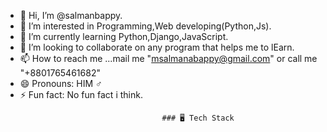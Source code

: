 - 👋 Hi, I’m @salmanbappy.
- 👀 I’m interested in Programming,Web developing(Python,Js).
- 🌱 I’m currently learning Python,Django,JavaScript.
- 💞️ I’m looking to collaborate on any program that helps me to lEarn.
- 📫 How to reach me ...mail me "msalmanabappy@gmail.com" or call me "+8801765461682"
- 😄 Pronouns: HIM ♂️
- ⚡ Fun fact: No fun fact i think.

<!---
salmanbappy/salmanbappy is a ✨ special ✨ repository because its `README.md` (this file) appears on your GitHub profile.
You can click the Preview link to take a look at your changes.
--->
                                       ### 🖥️ Tech Stack
